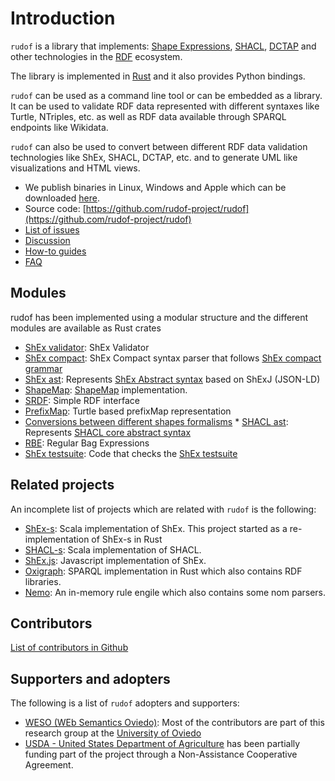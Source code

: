 # Introduction

`rudof` is a library that implements: [Shape Expressions](https://shex.io/), [SHACL](https://www.w3.org/TR/shacl/), [DCTAP](https://www.dublincore.org/specifications/dctap/) and other technologies in the [RDF](https://www.w3.org/RDF/) ecosystem.

The library is implemented in [Rust](https://www.rust-lang.org/) and it also provides Python bindings.

`rudof` can be used as a command line tool or can be embedded as a library.
It can be used to validate RDF data represented with different syntaxes like Turtle, NTriples, etc. as well as RDF data available through SPARQL endpoints like Wikidata.

`rudof` can also be used to convert between different RDF data validation technologies like ShEx, SHACL, DCTAP, etc. and to generate UML like visualizations and HTML views.

- We publish binaries in Linux, Windows and Apple which can be downloaded [here](https://github.com/weso/shex-rs/releases/).
- Source code: [https://github.com/rudof-project/rudof](https://github.com/rudof-project/rudof)
- [List of issues](https://github.com/rudof-project/rudof/issues)
- [Discussion](https://github.com/rudof-project/rudof/discussions)
- [How-to guides](https://github.com/rudof-project/rudof/wiki/How%E2%80%90to-guides)
- [FAQ](https://github.com/rudof-project/rudof/wiki/FAQ)

## Modules

rudof has been implemented using a modular structure and the different modules are available as Rust crates

- [ShEx validator](https://docs.rs/shex_validation/): ShEx Validator
- [ShEx compact](https://docs.rs/shex_compact): ShEx Compact syntax parser that follows [ShEx compact grammar](https://shex.io/shex-semantics/index.html#shexc)
- [ShEx ast](https://docs.rs/shex_ast): Represents [ShEx Abstract syntax](https://shex.io/shex-semantics/index.html#shape-expressions-shexj) based on ShExJ (JSON-LD)
- [ShapeMap](https://docs.rs/shapemap/): [ShapeMap](https://shexspec.github.io/shape-map/) implementation.
- [SRDF](https://docs.rs/srdf): Simple RDF interface
- [PrefixMap](https://docs.rs/prefixmap): Turtle based prefixMap representation
- [Conversions between different shapes formalisms](https://docs.rs/shapes_convert)
[](https://docs.rs/shapes_convert)*   [](https://docs.rs/shapes_convert)[SHACL ast](https://docs.rs/shacl_ast): Represents [SHACL core abstract syntax](https://www.w3.org/TR/shacl)
- [RBE](https://docs.rs/rbe): Regular Bag Expressions
- [ShEx testsuite](https://docs.rs/shex_testsuite/): Code that checks the [ShEx testsuite](https://shexspec.github.io/test-suite/)

Related projects
----------------

An incomplete list of projects which are related with `rudof` is the following:

- [ShEx-s](https://www.weso.es/shex-s/): Scala implementation of ShEx. This project started as a re-implementation of ShEx-s in Rust
- [SHACL-s](https://www.weso.es/shacl-s/): Scala implementation of SHACL.
- [ShEx.js](https://github.com/shexjs/shex.js): Javascript implementation of ShEx.
- [Oxigraph](https://github.com/oxigraph/oxigraph): SPARQL implementation in Rust which also contains RDF libraries.
- [Nemo](https://github.com/knowsys/nemo): An in-memory rule engile which also contains some nom parsers.

## Contributors

[List of contributors in Github](https://github.com/rudof-project/rudof/graphs/contributors)

## Supporters and adopters

The following is a list of `rudof` adopters and supporters:

- [WESO (WEb Semantics Oviedo)](http://www.weso.es/): Most of the contributors are part of this research group at the [University of Oviedo](http://www.uniovi.es)
- [USDA - United States Department of Agriculture](https://www.usda.gov/) has been partially funding part of the project through a Non-Assistance Cooperative Agreement.
